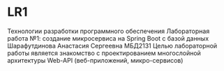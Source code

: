 # LR1
Технологии разработки программного обеспечения
Лабораторная работа №1: создание микросервиса на Spring Boot с базой данных
Шарафутдинова Анастасия Сергеевна МБД2131
Целью лабораторной работы является знакомство с проектированием многослойной архитектуры Web-API (веб-приложений, микро-сервисов)
